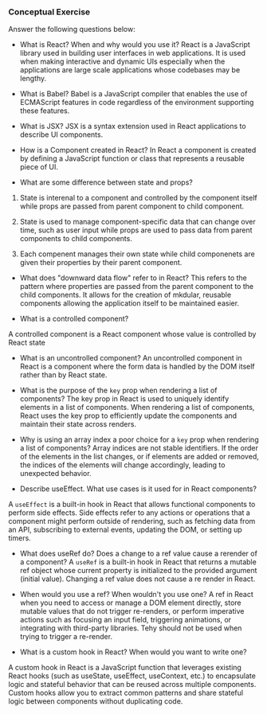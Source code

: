 ### Conceptual Exercise

Answer the following questions below:

- What is React? When and why would you use it?
React is a JavaScript library used in building user interfaces in web applications. It is used when making interactive and dynamic UIs especially when the applications are large scale applications whose codebases may be lengthy.

- What is Babel?
Babel is a JavaScript compiler that enables the use of ECMAScript features in code regardless of the environment supporting  these features.

- What is JSX?
JSX is a syntax extension used in React applications to describe UI components.

- How is a Component created in React?
In React a component is created by defining a JavaScript function or class that represents a reusable piece of UI.

- What are some difference between state and props?
1) State is interenal to a component and controlled by the component itself while props are passed from parent component to child component.

2) State is used to manage component-specific data that can change over time, such as user input while props are used to pass data from parent components to child components.

3) Each compenent manages their own state while child componenets are given their properties by their parent component.

- What does "downward data flow" refer to in React?
This refers to the pattern where properties are passed from the parent component to the child components. It allows for the creation of mkdular, reusable components allowing the application itself to be maintained easier.

- What is a controlled component?

A controlled component is a React component whose value is controlled by React state

- What is an uncontrolled component?
An uncontrolled component in React is a component where the form data is handled by the DOM itself rather than by React state.

- What is the purpose of the `key` prop when rendering a list of components?
The key prop in React is used to uniquely identify elements in a list of components. When rendering a list of components, React uses the key prop to efficiently update the components and maintain their state across renders.

- Why is using an array index a poor choice for a `key` prop when rendering a list of components?
 Array indices are not stable identifiers. If the order of the elements in the list changes, or if elements are added or removed, the indices of the elements will change accordingly, leading to unexpected behavior.

- Describe useEffect.  What use cases is it used for in React components?

A `useEffect` is a built-in hook in React that allows functional components to perform side effects. Side effects refer to any actions or operations that a component might perform outside of rendering, such as fetching data from an API, subscribing to external events, updating the DOM, or setting up timers.

- What does useRef do?  Does a change to a ref value cause a rerender of a component?
A `useRef` is a built-in hook in React that returns a mutable ref object whose current property is initialized to the provided argument (initial value). Changing a ref value does not cause a re render in React.

- When would you use a ref? When wouldn't you use one?
A ref in React when you need to access or manage a DOM element directly, store mutable values that do not trigger re-renders, or perform imperative actions such as focusing an input field, triggering animations, or integrating with third-party libraries. Tehy should not be used when trying to trigger a re-render.

- What is a custom hook in React? When would you want to write one?

A custom hook in React is a JavaScript function that leverages existing React hooks (such as useState, useEffect, useContext, etc.) to encapsulate logic and stateful behavior that can be reused across multiple components. Custom hooks allow you to extract common patterns and share stateful logic between components without duplicating code.
